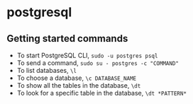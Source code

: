 # postgresql

## Getting started commands

* To start PostgreSQL CLI, `sudo -u postgres psql`
* To send a command, `sudo su - postgres -c "COMMAND"` 
* To list databases, `\l`
* To choose a database, `\c DATABASE_NAME`
* To show all the tables in the database, `\dt`
* To look for a specific table in the database, `\dt *PATTERN*`